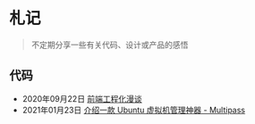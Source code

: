 # 札记

> 不定期分享一些有关代码、设计或产品的感悟

## 代码

+ 2020年09月22日 [前端工程化漫谈](./coding/前端工程化漫谈.md)
+ 2021年01月23日 [介绍一款 Ubuntu 虚拟机管理神器 - Multipass](./coding/Multipass介绍.md)
<!-- + [如何开发一个脚手架工具](coding/如何开发一个脚手架工具.md) -->
